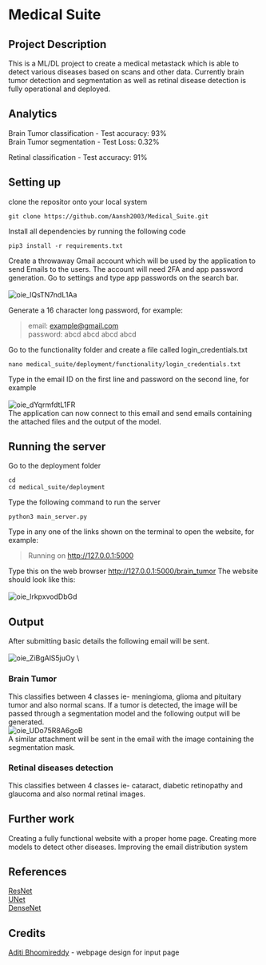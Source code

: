 # Medical Suite
 
## Project Description
This is a ML/DL project to create a medical metastack which is able to detect various diseases based on scans and other data. Currently brain tumor detection and segmentation as well as retinal disease detection is fully operational and deployed.

## Analytics
Brain Tumor classification - Test accuracy: 93%\
Brain Tumor segmentation - Test Loss: 0.32% 


Retinal classification - Test accuracy: 91%

## Setting up
clone the repositor onto your local system
```
git clone https://github.com/Aansh2003/Medical_Suite.git
```

Install all dependencies by running the following code
```
pip3 install -r requirements.txt
```
Create a throwaway Gmail account which will be used by the application to send Emails to the users.
The account will need 2FA and app password generation. Go to settings and type app passwords on the search bar.\
\
![oie_lQsTN7ndL1Aa](https://github.com/Aansh2003/Medical_Suite/assets/96300383/2e8cdea1-2ae9-4612-8e46-f32851cf5f91)

Generate a 16 character long password, for example:
> email: example@gmail.com\
> password: abcd abcd abcd abcd

Go to the functionality folder and create a file called login_credentials.txt
```
nano medical_suite/deployment/functionality/login_credentials.txt
```
Type in the email ID on the first line and password on the second line, for example\
\
![oie_dYqrmfdtL1FR](https://github.com/Aansh2003/Medical_Suite/assets/96300383/9f7ded89-6f0c-4b73-b10d-7f6b85c70265)\
The application can now connect to this email and send emails containing the attached files and the output of the model.

## Running the server
Go to the deployment folder
```
cd
cd medical_suite/deployment
```
Type the following command to run the server
```
python3 main_server.py
```
Type in any one of the links shown on the terminal to open the website, for example:
> Running on http://127.0.0.1:5000

Type this on the web browser
http://127.0.0.1:5000/brain_tumor
The website should look like this:\
\
![oie_lrkpxvodDbGd](https://github.com/Aansh2003/Medical_Suite/assets/96300383/a2ea67ec-a8bd-4ced-8139-4d6410d71da1)

## Output
After submitting basic details the following email will be sent.\
\
![oie_ZiBgAlS5juOy](https://github.com/Aansh2003/Medical_Suite/assets/96300383/60324775-52b6-40ad-aace-3dd7ff4e199a)
\

### Brain Tumor
This classifies between 4 classes ie- meningioma, glioma and pituitary tumor and also normal scans.
If a tumor is detected, the image will be passed through a segmentation model and the following output will be generated.\
![oie_UDo75R8A6goB](https://github.com/Aansh2003/Medical_Suite/assets/96300383/f8629ede-f5bb-4fa7-b3dd-1b429184d975)
\
A similar attachment will be sent in the email with the image containing the segmentation mask.

### Retinal diseases detection
This classifies between 4 classes ie- cataract, diabetic retinopathy and glaucoma and also normal retinal images.

## Further work
Creating a fully functional website with a proper home page.
Creating more models to detect other diseases.
Improving the email distribution system

## References
[ResNet](https://arxiv.org/abs/1512.03385)\
[UNet](https://arxiv.org/abs/1505.04597)\
[DenseNet](https://arxiv.org/abs/1608.06993)

## Credits
[Aditi Bhoomireddy](https://github.com/no-oneeee) - webpage design for input page
